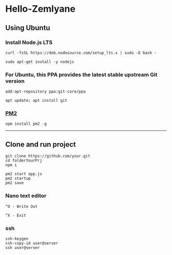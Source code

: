 # Hello-Zemlyane
## Using Ubuntu

### Install Node.js LTS
```
curl -fsSL https://deb.nodesource.com/setup_lts.x | sudo -E bash -

sudo apt-get install -y nodejs
```

### For Ubuntu, this PPA provides the latest stable upstream Git version
```
add-apt-repository ppa:git-core/ppa

apt update; apt install git
```
### [PM2](https://www.npmjs.com/package/pm2)
```
npm install pm2 -g
```
---
## Clone and run project
```
git clone https://github.com/your.git
cd folderYourPrj
npm i

pm2 start app.js
pm2 startup
pm2 save
```
### Nano text editor
```
^O - Write Out

^X - Exit
```

### ssh
```
ssh-keygen
ssh-copy-id user@server
ssh user@server
```